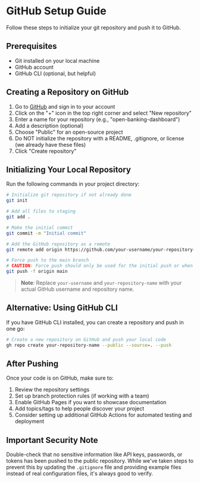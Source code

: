 # GitHub Setup Guide

Follow these steps to initialize your git repository and push it to GitHub.

## Prerequisites

- Git installed on your local machine
- GitHub account
- GitHub CLI (optional, but helpful)

## Creating a Repository on GitHub

1. Go to [GitHub](https://github.com/) and sign in to your account
2. Click on the "+" icon in the top right corner and select "New repository"
3. Enter a name for your repository (e.g., "open-banking-dashboard")
4. Add a description (optional)
5. Choose "Public" for an open-source project
6. Do NOT initialize the repository with a README, .gitignore, or license (we already have these files)
7. Click "Create repository"

## Initializing Your Local Repository

Run the following commands in your project directory:

```bash
# Initialize git repository if not already done
git init

# Add all files to staging
git add .

# Make the initial commit
git commit -m "Initial commit"

# Add the GitHub repository as a remote
git remote add origin https://github.com/your-username/your-repository-name.git

# Force push to the main branch
# CAUTION: Force push should only be used for the initial push or when you're sure what you're doing
git push -f origin main
```

> **Note**: Replace `your-username` and `your-repository-name` with your actual GitHub username and repository name.

## Alternative: Using GitHub CLI

If you have GitHub CLI installed, you can create a repository and push in one go:

```bash
# Create a new repository on GitHub and push your local code
gh repo create your-repository-name --public --source=. --push
```

## After Pushing

Once your code is on GitHub, make sure to:

1. Review the repository settings
2. Set up branch protection rules (if working with a team)
3. Enable GitHub Pages if you want to showcase documentation
4. Add topics/tags to help people discover your project
5. Consider setting up additional GitHub Actions for automated testing and deployment

## Important Security Note

Double-check that no sensitive information like API keys, passwords, or tokens has been pushed to the public repository. While we've taken steps to prevent this by updating the `.gitignore` file and providing example files instead of real configuration files, it's always good to verify.
